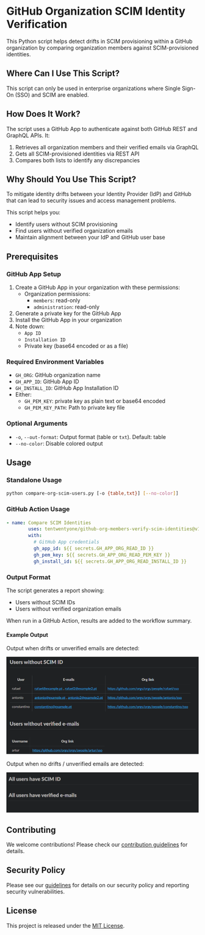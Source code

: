 # GitHub Organization SCIM Identity Verification

This Python script helps detect drifts in SCIM provisioning within a GitHub organization by comparing organization members against SCIM-provisioned identities.

## Where Can I Use This Script?

This script can only be used in enterprise organizations where Single Sign-On (SSO) and SCIM are enabled.

## How Does It Work?

The script uses a GitHub App to authenticate against both GitHub REST and GraphQL APIs. It:

1. Retrieves all organization members and their verified emails via GraphQL
2. Gets all SCIM-provisioned identities via REST API
3. Compares both lists to identify any discrepancies

## Why Should You Use This Script?

To mitigate identity drifts between your Identity Provider (IdP) and GitHub that can lead to security issues and access management problems.

This script helps you:

- Identify users without SCIM provisioning
- Find users without verified organization emails
- Maintain alignment between your IdP and GitHub user base

## Prerequisites

### GitHub App Setup

1. Create a GitHub App in your organization with these permissions:
   - Organization permissions:
     - `members`: read-only
     - `administration`: read-only
2. Generate a private key for the GitHub App
3. Install the GitHub App in your organization
4. Note down:
   - `App ID`
   - `Installation ID`
   - Private key (base64 encoded or as a file)

### Required Environment Variables

- `GH_ORG`: GitHub organization name
- `GH_APP_ID`: GitHub App ID
- `GH_INSTALL_ID`: GitHub App Installation ID
- Either:
  - `GH_PEM_KEY`: private key as plain text or base64 encoded
  - `GH_PEM_KEY_PATH`: Path to private key file

### Optional Arguments

- `-o`, `--out-format`: Output format (table or `txt`). Default: table
- `--no-color`: Disable colored output

## Usage

### Standalone Usage

```sh
python compare-org-scim-users.py [-o {table,txt}] [--no-color]]
```

### GitHub Action Usage

```yaml
- name: Compare SCIM Identities
        uses: tentwentyone/github-org-members-verify-scim-identities@v1.0.2
        with:
          # GitHub App credentials
          gh_app_id: ${{ secrets.GH_APP_ORG_READ_ID }}
          gh_pem_key: ${{ secrets.GH_APP_ORG_READ_PEM_KEY }}
          gh_install_id: ${{ secrets.GH_APP_ORG_READ_INSTALL_ID }}
```

### Output Format

The script generates a report showing:

- Users without SCIM IDs
- Users without verified organization emails

When run in a GitHub Action, results are added to the workflow summary.

#### Example Output

Output when drifts or unverified emails are detected:

![image](assets/images/example_output.png)

Output when no drifts / unverified emails are detected:

![image2](assets/images/example_output2.png)

## Contributing

We welcome contributions! Please check our [contribution guidelines](CONTRIBUTING.md) for details.

## Security Policy

Please see our [guidelines](SECURITY.md) for details on our security policy and reporting security vulnerabilities.

## License

This project is released under the [MIT License](LICENSE).
